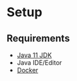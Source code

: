 # Setup

## Requirements

- [Java 11 JDK](https://adoptopenjdk.net/)
- Java IDE/Editor
- [Docker](https://docs.docker.com/install/)

